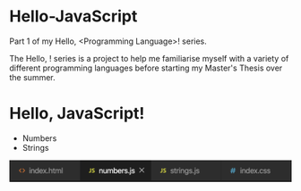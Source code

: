 # Hello-JavaScript
Part 1 of my Hello, \<Programming Language\>! series.

The Hello, <Programming Language>! series is a project to help me familiarise myself with a variety of different programming languages before starting my Master's Thesis over the summer. 


<h1> Hello, JavaScript!</h1>

<ul>
  <li>Numbers</li>
  <li>Strings</li>
</ul>

<img src="images/readme_images/JS_screenshot1.png">
